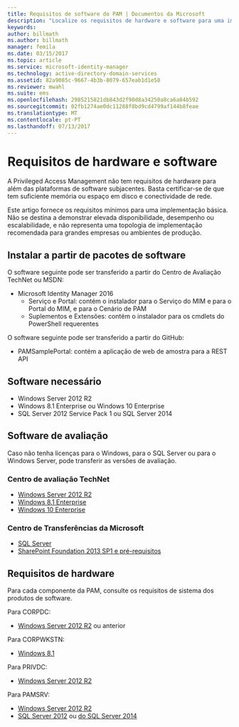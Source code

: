 ```yaml
---
title: Requisitos de software do PAM | Documentos da Microsoft
description: "Localize os requisitos de hardware e software para uma implementação de Privileged Access Management com êxito"
keywords: 
author: billmath
ms.author: billmath
manager: femila
ms.date: 03/15/2017
ms.topic: article
ms.service: microsoft-identity-manager
ms.technology: active-directory-domain-services
ms.assetid: 82a9085c-9667-4b3b-8079-657eab1d1e58
ms.reviewer: mwahl
ms.suite: ems
ms.openlocfilehash: 2985215821db843d2f90d8a34250a8ca6a84b592
ms.sourcegitcommit: 02fb1274ae0dc11288f8bd9cd4799af144b8feae
ms.translationtype: MT
ms.contentlocale: pt-PT
ms.lasthandoff: 07/13/2017
---
```

# <a name="hardware-and-software-requirements"></a>Requisitos de hardware e software

A Privileged Access Management não tem requisitos de hardware para além das plataformas de software subjacentes. Basta certificar-se de que tem suficiente memória ou espaço em disco e conectividade de rede.

Este artigo fornece os requisitos mínimos para uma implementação básica. Não se destina a demonstrar elevada disponibilidade, desempenho ou escalabilidade, e não representa uma topologia de implementação recomendada para grandes empresas ou ambientes de produção.

## <a name="installing-from-software-packages"></a>Instalar a partir de pacotes de software

O software seguinte pode ser transferido a partir do Centro de Avaliação TechNet ou MSDN:  
- Microsoft Identity Manager 2016
  - Serviço e Portal: contém o instalador para o Serviço do MIM e para o Portal do MIM, e para o Cenário de PAM
  - Suplementos e Extensões: contém o instalador para os cmdlets do PowerShell requerentes

O software seguinte pode ser transferido a partir do GitHub:  
- PAMSamplePortal: contém a aplicação de web de amostra para a REST API

## <a name="required-software"></a>Software necessário

- Windows Server 2012 R2  
- Windows 8.1 Enterprise ou Windows 10 Enterprise  
- SQL Server 2012 Service Pack 1 ou SQL Server 2014  

## <a name="evaluation-software"></a>Software de avaliação

Caso não tenha licenças para o Windows, para o SQL Server ou para o Windows Server, pode transferir as versões de avaliação.

### <a name="technet-evaluation-center"></a>Centro de avaliação TechNet

- [Windows Server 2012 R2](https://www.microsoft.com/evalcenter/evaluate-windows-server-2012-r2)  
- [Windows 8.1 Enterprise](https://www.microsoft.com/evalcenter/evaluate-windows-8-1-enterprise)  
- [Windows 10 Enterprise](https://www.microsoft.com/evalcenter/evaluate-windows-10-enterprise)  

### <a name="microsoft-download-center"></a>Centro de Transferências da Microsoft

- [SQL Server](https://www.microsoft.com/download/details.aspx?id=29066)  
- [SharePoint Foundation 2013 SP1 e pré-requisitos](https://www.microsoft.com/download/details.aspx?id=42039)

## <a name="hardware-requirements"></a>Requisitos de hardware

Para cada componente da PAM, consulte os requisitos de sistema dos produtos de software.

Para CORPDC:  
- [Windows Server 2012 R2](https://technet.microsoft.com/library/dn303418.aspx) ou anterior

Para CORPWKSTN:  
- [Windows 8.1](http://windows.microsoft.com/windows-8/system-requirements)

Para PRIVDC:  
- [Windows Server 2012 R2](https://technet.microsoft.com/library/dn303418.aspx)

Para PAMSRV:
- [Windows Server 2012 R2](https://technet.microsoft.com/library/dn303418.aspx)  
- [SQL Server 2012](https://msdn.microsoft.com/library/ms143506(sql.110).aspx) ou [do SQL Server 2014](https://msdn.microsoft.com/en-us/library/ms143506(v=sql.120).aspx)
